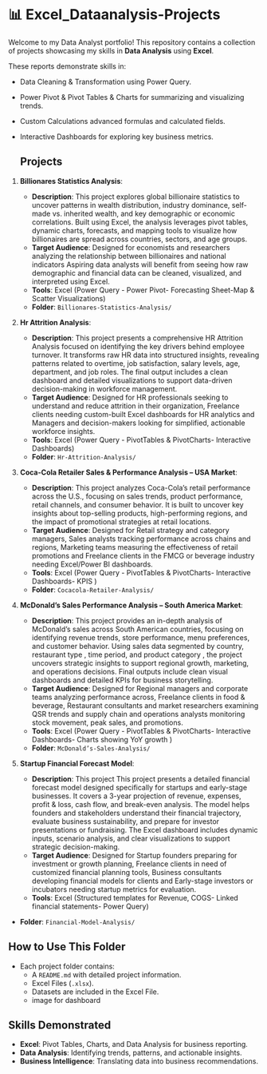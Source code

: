 #  📊 Excel_Dataanalysis-Projects
Welcome to my Data Analyst portfolio! This repository contains a collection of projects showcasing my skills in **Data Analysis** using **Excel**.
 
These reports demonstrate skills in:
- Data Cleaning & Transformation using Power Query.
- Power Pivot & Pivot Tables & Charts for summarizing and visualizing trends.
- Custom Calculations advanced formulas and calculated fields.
- Interactive Dashboards for exploring key business metrics.

  ## Projects
1. **Billionares Statistics Analysis**:
   - **Description**: This project explores global billionaire statistics to uncover patterns in wealth distribution, industry dominance, self-made vs. inherited wealth, and key demographic or economic correlations. Built using Excel, the analysis leverages pivot tables, dynamic charts, forecasts, and mapping tools to visualize how billionaires are spread across countries, sectors, and age groups.
   - **Target Audience**: Designed for economists and researchers analyzing the relationship between billionaires and national indicators Aspiring data analysts will benefit from seeing how raw demographic and financial data can be cleaned, visualized, and interpreted using Excel.
   - **Tools**: Excel (Power Query - Power Pivot- Forecasting Sheet-Map & Scatter Visualizations)
   - **Folder**: `Billionares-Statistics-Analysis/`

2. **Hr Attrition Analysis**:
   - **Description**: This project presents a comprehensive HR Attrition Analysis focused on identifying the key drivers behind employee turnover. It transforms raw HR data into structured insights, revealing patterns related to overtime, job satisfaction, salary levels, age, department, and job roles. The final output includes a clean dashboard and detailed visualizations to support data-driven decision-making in workforce management.
   - **Target Audience**: Designed for HR professionals seeking to understand and reduce attrition in their organization, Freelance clients needing custom-built Excel dashboards for HR analytics and Managers and decision-makers looking for simplified, actionable workforce insights.
   - **Tools**: Excel (Power Query - PivotTables & PivotCharts- Interactive Dashboards)
   - **Folder**: `Hr-Attrition-Analysis/`

3. **Coca-Cola Retailer Sales & Performance Analysis – USA Market**:
   - **Description**: This project analyzes Coca-Cola’s retail performance across the U.S., focusing on sales trends, product performance, retail channels, and consumer behavior. It is built to uncover key insights about top-selling products, high-performing regions, and the impact of promotional strategies at retail locations.
   - **Target Audience**: Designed for Retail strategy and category managers, Sales analysts tracking performance across chains and regions, Marketing teams measuring the effectiveness of retail promotions and Freelance clients in the FMCG or beverage industry needing Excel/Power BI dashboards.
   - **Tools**: Excel (Power Query - PivotTables & PivotCharts- Interactive Dashboards- KPIS )
   - **Folder**: `Cocacola-Retailer-Analysis/`

4. **McDonald’s Sales Performance Analysis – South America Market**:
   - **Description**: This project provides an in-depth analysis of McDonald’s sales across South American countries, focusing on identifying revenue trends, store performance, menu preferences, and customer behavior. Using sales data segmented by country, restaurant type , time period, and product category , the project uncovers strategic insights to support regional growth, marketing, and operations decisions. Final outputs include clean visual dashboards and detailed KPIs for business storytelling.
   - **Target Audience**: Designed for Regional managers and corporate teams analyzing performance across, Freelance clients in food & beverage, Restaurant consultants and market researchers examining QSR trends and supply chain and operations analysts monitoring stock movement, peak sales, and promotions.
   - **Tools**: Excel (Power Query - PivotTables & PivotCharts- Interactive Dashboards- Charts showing YoY growth )
   - **Folder**: `McDonald’s-Sales-Analysis/`

5. **Startup Financial Forecast Model**:
   - **Description**: This project This project presents a detailed financial forecast model designed specifically for startups and early-stage businesses. It covers a 3-year projection of revenue, expenses, profit & loss, cash flow, and break-even analysis. The model helps founders and stakeholders understand their financial trajectory, evaluate business sustainability, and prepare for investor presentations or fundraising. The Excel dashboard includes dynamic inputs, scenario analysis, and clear visualizations to support strategic decision-making.
   - **Target Audience**: Designed for Startup founders preparing for investment or growth planning, Freelance clients in need of customized financial planning tools, Business consultants developing financial models for clients and Early-stage investors or incubators needing startup metrics for evaluation.
   - **Tools**: Excel (Structured templates for Revenue, COGS- Linked financial statements- Power Query)
  - **Folder**: `Financial-Model-Analysis/`
    
   ## How to Use This Folder
- Each project folder contains:
  - A `README.md` with detailed project information.
  - Excel Files (`.xlsx`).
  - Datasets are included in the Excel File.
  - image for dashboard

## Skills Demonstrated
- **Excel**: Pivot Tables, Charts, and Data Analysis for business reporting.
- **Data Analysis**: Identifying trends, patterns, and actionable insights.
- **Business Intelligence**: Translating data into business recommendations.

